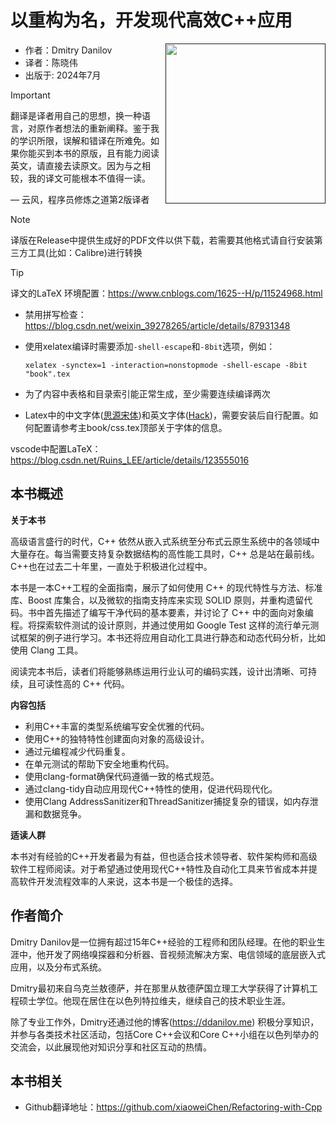 # 以重构为名，开发现代高效C++应用

<a href=""><img src="cover.png" height="256px" align="right"></a>

* 作者：Dmitry Danilov
* 译者：陈晓伟
* 出版于: 2024年7月

> [!IMPORTANT]
> 翻译是译者用自己的思想，换一种语言，对原作者想法的重新阐释。鉴于我的学识所限，误解和错译在所难免。如果你能买到本书的原版，且有能力阅读英文，请直接去读原文。因为与之相较，我的译文可能根本不值得一读。
>
> — 云风，程序员修炼之道第2版译者

> [!NOTE]
> 译版在Release中提供生成好的PDF文件以供下载，若需要其他格式请自行安装第三方工具(比如：Calibre)进行转换

> [!TIP]
> 译文的LaTeX 环境配置：https://www.cnblogs.com/1625--H/p/11524968.html
>
>  * 禁用拼写检查：https://blog.csdn.net/weixin_39278265/article/details/87931348
>
>  * 使用xelatex编译时需要添加`-shell-escape`和`-8bit`选项，例如：
>
>    `xelatex -synctex=1 -interaction=nonstopmode -shell-escape -8bit "book".tex`
>
>  * 为了内容中表格和目录索引能正常生成，至少需要连续编译两次
>
>  * Latex中的中文字体([思源宋体](https://github.com/notofonts/noto-cjk/releases))和英文字体([Hack](https://github.com/source-foundry/Hack-windows-installer/releases/tag/v1.6.0))，需要安装后自行配置。如何配置请参考主book/css.tex顶部关于字体的信息。
>
> vscode中配置LaTeX：https://blog.csdn.net/Ruins_LEE/article/details/123555016

## 本书概述

**关于本书**

高级语言盛行的时代，C++ 依然从嵌入式系统至分布式云原生系统中的各领域中大量存在。每当需要支持复杂数据结构的高性能工具时，C++ 总是站在最前线。C++也在过去二十年里，一直处于积极进化过程中。

本书是一本C++工程的全面指南，展示了如何使用 C++ 的现代特性与方法、标准库、Boost 库集合，以及微软的指南支持库来实现 SOLID 原则，并重构遗留代码。书中首先描述了编写干净代码的基本要素，并讨论了 C++ 中的面向对象编程。将探索软件测试的设计原则，并通过使用如 Google Test 这样的流行单元测试框架的例子进行学习。本书还将应用自动化工具进行静态和动态代码分析，比如使用 Clang 工具。

阅读完本书后，读者们将能够熟练运用行业认可的编码实践，设计出清晰、可持续，且可读性高的 C++ 代码。

**内容包括**

* 利用C++丰富的类型系统编写安全优雅的代码。
* 使用C++的独特特性创建面向对象的高级设计。
* 通过元编程减少代码重复。
* 在单元测试的帮助下安全地重构代码。
* 使用clang-format确保代码遵循一致的格式规范。
* 通过clang-tidy自动应用现代C++特性的使用，促进代码现代化。
* 使用Clang AddressSanitizer和ThreadSanitizer捕捉复杂的错误，如内存泄漏和数据竞争。

**适读人群**

本书对有经验的C++开发者最为有益，但也适合技术领导者、软件架构师和高级软件工程师阅读。对于希望通过使用现代C++特性及自动化工具来节省成本并提高软件开发流程效率的人来说，这本书是一个极佳的选择。

## 作者简介

Dmitry Danilov是一位拥有超过15年C++经验的工程师和团队经理。在他的职业生涯中，他开发了网络嗅探器和分析器、音视频流解决方案、电信领域的底层嵌入式应用，以及分布式系统。

Dmitry最初来自乌克兰敖德萨，并在那里从敖德萨国立理工大学获得了计算机工程硕士学位。他现在居住在以色列特拉维夫，继续自己的技术职业生涯。

除了专业工作外，Dmitry还通过他的博客(https://ddanilov.me) 积极分享知识，并参与各类技术社区活动，包括Core C++会议和Core C++小组在以色列举办的交流会，以此展现他对知识分享和社区互动的热情。

## 本书相关

* Github翻译地址：https://github.com/xiaoweiChen/Refactoring-with-Cpp



